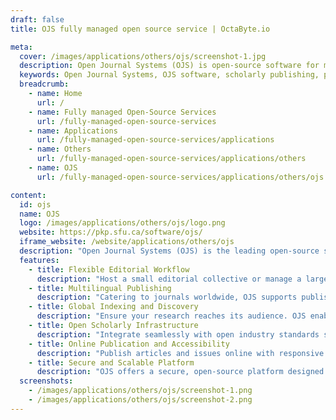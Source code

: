 ```yaml
---
draft: false
title: OJS fully managed open source service | OctaByte.io

meta:
  cover: /images/applications/others/ojs/screenshot-1.jpg
  description: Open Journal Systems (OJS) is open-source software for managing scholarly journals, offering submission, peer review, editorial workflows, and global indexing.
  keywords: Open Journal Systems, OJS software, scholarly publishing, peer review management, academic journals, open-source publishing, journal submission system
  breadcrumb:
    - name: Home
      url: /
    - name: Fully managed Open-Source Services
      url: /fully-managed-open-source-services
    - name: Applications
      url: /fully-managed-open-source-services/applications
    - name: Others
      url: /fully-managed-open-source-services/applications/others
    - name: OJS
      url: /fully-managed-open-source-services/applications/others/ojs

content:
  id: ojs
  name: OJS
  logo: /images/applications/others/ojs/logo.png
  website: https://pkp.sfu.ca/software/ojs/
  iframe_website: /website/applications/others/ojs
  description: "Open Journal Systems (OJS) is the leading open-source software designed to streamline the entire academic publishing process. From researcher submissions to reader access, OJS provides an intuitive and comprehensive solution to manage scholarly journals. Trusted by thousands of journals worldwide, OJS enables seamless submission, peer review, editorial workflows, and online publication. With full integration into global indexing platforms such as Google Scholar, Crossref, DOAJ, and PubMed, your research gains maximum visibility. Built for multilingual capabilities and adaptable to diverse publishing models, OJS is the ultimate tool for modern academic dissemination."
  features:
    - title: Flexible Editorial Workflow
      description: "Host a small editorial collective or manage a large-scale publishing operation with ease. OJS supports editors, copy editors, and production assistants for a streamlined process tailored to your needs."
    - title: Multilingual Publishing
      description: "Catering to journals worldwide, OJS supports publishing in one or multiple languages, making it ideal for global and localized audiences alike."
    - title: Global Indexing and Discovery
      description: "Ensure your research reaches its audience. OJS enables quick deposits with indexing platforms like Google Scholar, Crossref, PubMed, DOAJ, and DataCite, maximizing visibility and citation potential."
    - title: Open Scholarly Infrastructure
      description: "Integrate seamlessly with open industry standards such as DOIs for article identification, ORCID for author authentication, and ROR for affiliations, fostering global scholarly collaboration."
    - title: Online Publication and Accessibility
      description: "Publish articles and issues online with responsive design, ensuring accessibility for readers across all devices. Enhance your journal’s reach and readership with user-friendly digital interfaces."
    - title: Secure and Scalable Platform
      description: "OJS offers a secure, open-source platform designed to scale as your journal grows. Whether you're managing a single journal or a portfolio of publications, OJS meets your needs."
  screenshots:
    - /images/applications/others/ojs/screenshot-1.png
    - /images/applications/others/ojs/screenshot-2.png
---
```

